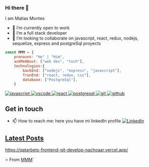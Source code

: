 ### Hi there 👋

I am Matias Montes

- 🔭 I’m currently open to work
- 🌱 I’m a full stack developer
- 👯 I’m looking to collaborate on javascript, react, redux, nodejs, sequelize, express and postgreSql proyects



```javascript
const MMM = {
    pronouns: "He" | "Him",
    askMeAbout: ["web dev", "tech"],
    technologies:{
        backEnd: ["nodejs", "express", "javascript"],
        fronEnd: ["react, redux, css"],
        database: ["PostgreSql"],
    }
```

<a href="https://github.com/matiasmanuelmontes/"><img src="https://img.shields.io/badge/JS-f5f542.svg?style=for-the-badge&logo=javascript&logoColor=f5f542&labelColor=ffffff" alt="javascript">
<img src="https://img.shields.io/badge/vscode-blue.svg?style=for-the-badge&logo=visual-studio-code&labelColor=ffffff&logoColor=blue" alt="vscode">
<img src="https://img.shields.io/badge/react-61DAFB.svg?style=for-the-badge&logo=react&logoColor=61DAFB&labelColor=ffffff" alt="react">
<img src="https://img.shields.io/badge/postgresql-6566ba.svg?style=for-the-badge&logo=postgresql&logoColor=6566ba&labelColor=ffffff" alt="postgresql">
<img src="https://img.shields.io/badge/git-F05032.svg?style=for-the-badge&logo=git&logoColor=F05032&labelColor=ffffff" alt="git">
<img src="https://img.shields.io/badge/github-black.svg?style=for-the-badge&logo=github&logoColor=black&labelColor=ffffff" alt="github">    
</a>

## Get in touch

- 📫 How to reach me: here you have mi linkedIn profile  <a href="https://www.linkedin.com/in/matias-montes-866b42134/"><img src="https://img.shields.io/badge/LinkedIn--_.svg?style=social&logo=linkedin" alt="LinkedIn">

## Latest Posts

https://qatarbets-frontend-git-develop-nachoaar.vercel.app/


⭐️ From [MMM](https://github.com/matiasmanuelmontes)`

